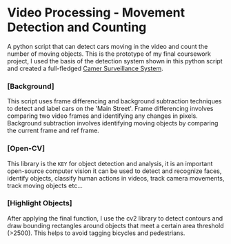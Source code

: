 # Video Processing - Movement Detection and Counting
A python script that can detect cars moving in the video and count the number of moving objects. This is the prototype of my final coursework project, I used the basis of the detection system shown in this python script and created a full-fledged [Camer Surveillance System](https://github.com/RoninSanta/CM3070-Camera-Surveillance-System-Project).

### [Background]
This script uses frame differencing and background subtraction techniques to detect and label cars on the 'Main Street'. Frame differencing involves comparing two video frames and identifying any changes in pixels. Background subtraction involves identifying moving objects by comparing the current frame and ref frame.

### [Open-CV]
This library is the `KEY` for object detection and analysis, it is an important open-source computer vision it can be used to detect and recognize faces, identify objects, classify human actions in videos, track camera movements, track moving objects etc...


### [Highlight Objects]
After applying the final function, I use the cv2 library to detect contours and draw bounding rectangles around objects that meet a certain area threshold (>2500). This helps to avoid tagging bicycles and pedestrians.
